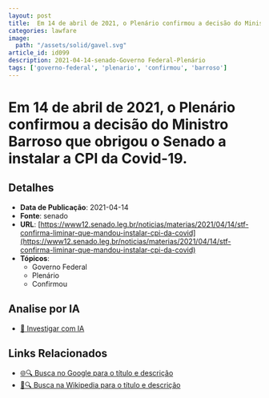 ```yaml
---
layout: post
title:  Em 14 de abril de 2021, o Plenário confirmou a decisão do Ministro Barroso que obrigou o Senado a instalar a CPI da Covid-19.
categories: lawfare
image: 
  path: "/assets/solid/gavel.svg"
article_id: id099
description: 2021-04-14-senado-Governo Federal-Plenário
tags: ['governo-federal', 'plenario', 'confirmou', 'barroso']
---
```


# Em 14 de abril de 2021, o Plenário confirmou a decisão do Ministro Barroso que obrigou o Senado a instalar a CPI da Covid-19.

## Detalhes
- **Data de Publicação**: 2021-04-14
- **Fonte**: senado
- **URL**: [https://www12.senado.leg.br/noticias/materias/2021/04/14/stf-confirma-liminar-que-mandou-instalar-cpi-da-covid](https://www12.senado.leg.br/noticias/materias/2021/04/14/stf-confirma-liminar-que-mandou-instalar-cpi-da-covid)
- **Tópicos**:
  - Governo Federal
  - Plenário
  - Confirmou

## Analise por IA
- [🤖 Investigar com IA](https://www.perplexity.ai/search?q=%22not%C3%ADcia%20artigo%20Brasil%22%20Em%2014%20de%20abril%20de%202021%2C%20o%20Plen%C3%A1rio%20confirmou%20a%20decis%C3%A3o%20do%20Ministro%20Barroso%20que%20obrigou%20o%20Senado%20a%20instalar%20a%20CPI%20da%20Covid-19.%20senado%202021-04-14)

## Links Relacionados
- [🌐🔍 Busca no Google para o título e descrição](https://www.google.com/search?q=%22not%C3%ADcia%20artigo%20Brasil%22%20Em%2014%20de%20abril%20de%202021%2C%20o%20Plen%C3%A1rio%20confirmou%20a%20decis%C3%A3o%20do%20Ministro%20Barroso%20que%20obrigou%20o%20Senado%20a%20instalar%20a%20CPI%20da%20Covid-19.%20senado%202021-04-14)
- [📖🔍 Busca na Wikipedia para o título e descrição](https://pt.wikipedia.org/w/index.php?search=%22not%C3%ADcia%20artigo%20Brasil%22%20Em%2014%20de%20abril%20de%202021%2C%20o%20Plen%C3%A1rio%20confirmou%20a%20decis%C3%A3o%20do%20Ministro%20Barroso%20que%20obrigou%20o%20Senado%20a%20instalar%20a%20CPI%20da%20Covid-19.%20senado%202021-04-14)

